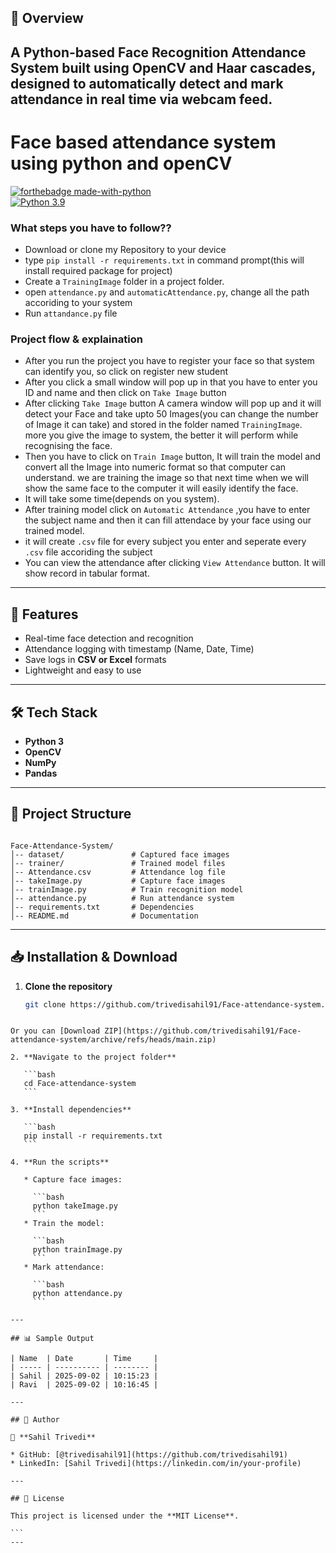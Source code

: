 ## 📌 Overview
A Python-based **Face Recognition Attendance System** built using **OpenCV** and **Haar cascades**, designed to automatically detect and mark attendance in real time via webcam feed.
---
# Face based attendance system using python and openCV

[![forthebadge made-with-python](http://ForTheBadge.com/images/badges/made-with-python.svg)](https://www.python.org/)                 
[![Python 3.9](https://img.shields.io/badge/python-3.9-blue.svg)](https://www.python.org/downloads/release/python-390/) 

### What steps you have to follow??
- Download or clone my Repository to your device
- type `pip install -r requirements.txt` in command prompt(this will install required package for project)
- Create a `TrainingImage` folder in a project folder.
- open `attendance.py` and `automaticAttendance.py`, change all the path accoriding to your system
- Run `attandance.py` file

### Project flow & explaination
- After you run the project you have to register your face so that system can identify you, so click on register new student
- After you click a small window will pop up in that you have to enter you ID and name and then click on `Take Image` button
- After clicking `Take Image` button A camera window will pop up and it will detect your Face and take upto 50 Images(you can change the number of Image it can take) and stored in the folder named `TrainingImage`. more you give the image to system, the better it will perform while recognising the face.
- Then you have to click on `Train Image` button, It will train the model and convert all the Image into numeric format so that computer can understand. we are training the image so that next time when we will show the same face to the computer it will easily identify the face.
- It will take some time(depends on you system).
- After training model click on `Automatic Attendance` ,you have to enter the subject name and then it can fill attendace by your face using our trained model.
- it will create `.csv` file for every subject you enter and seperate every `.csv` file accoriding the subject
- You can view the attendance after clicking `View Attendance` button. It will show record in tabular format.



---

## 🚀 Features
- Real-time face detection and recognition  
- Attendance logging with timestamp (Name, Date, Time)  
- Save logs in **CSV or Excel** formats  
- Lightweight and easy to use  

---

## 🛠️ Tech Stack
- **Python 3**  
- **OpenCV**  
- **NumPy**  
- **Pandas**  

---

## 📂 Project Structure
```

Face-Attendance-System/
│-- dataset/               # Captured face images
│-- trainer/               # Trained model files
│-- Attendance.csv         # Attendance log file
│-- takeImage.py           # Capture face images
│-- trainImage.py          # Train recognition model
│-- attendance.py          # Run attendance system
│-- requirements.txt       # Dependencies
│-- README.md              # Documentation

````

---

## 📥 Installation & Download

1. **Clone the repository**
   ```bash
   git clone https://github.com/trivedisahil91/Face-attendance-system.git
````

Or you can [Download ZIP](https://github.com/trivedisahil91/Face-attendance-system/archive/refs/heads/main.zip)

2. **Navigate to the project folder**

   ```bash
   cd Face-attendance-system
   ```

3. **Install dependencies**

   ```bash
   pip install -r requirements.txt
   ```

4. **Run the scripts**

   * Capture face images:

     ```bash
     python takeImage.py
     ```
   * Train the model:

     ```bash
     python trainImage.py
     ```
   * Mark attendance:

     ```bash
     python attendance.py
     ```

---

## 📊 Sample Output

| Name  | Date       | Time     |
| ----- | ---------- | -------- |
| Sahil | 2025-09-02 | 10:15:23 |
| Ravi  | 2025-09-02 | 10:16:45 |

---

## 🤝 Author

👤 **Sahil Trivedi**

* GitHub: [@trivedisahil91](https://github.com/trivedisahil91)
* LinkedIn: [Sahil Trivedi](https://linkedin.com/in/your-profile)

---

## 📜 License

This project is licensed under the **MIT License**.

```
---

